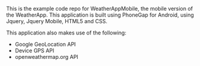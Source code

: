 This is the example code repo for WeatherAppMobile, the mobile version of the WeatherApp. This application is built using PhoneGap for Android, using Jquery, Jquery Mobile, HTML5 and CSS.

This application also makes use of the following:
- Google GeoLocation API
- Device GPS API
- openweathermap.org API



